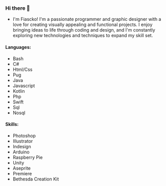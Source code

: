 ### Hi there 👋

- I'm  Fiascko! I'm a passionate programmer and graphic designer with a love for creating visually appealing and functional projects. I enjoy bringing ideas to life through coding and design, and I'm constantly exploring new technologies and techniques to expand my skill set.

#### Languages:
- Bash
- C#
- Html/Css
- Pug
- Java
- Javascript
- Kotlin
- Php
- Swift
- Sql
- Nosql

#### Skills:
- Photoshop
- Illustrator
- Indesign
- Arduino
- Raspberry Pie
- Unity
- Aseprite
- Premiere
- Bethesda Creation Kit
